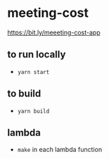 meeting-cost
============

https://bit.ly/meeeting-cost-app

## to run locally

* `yarn start`

## to build

* `yarn build`

## lambda

* `make` in each lambda function
